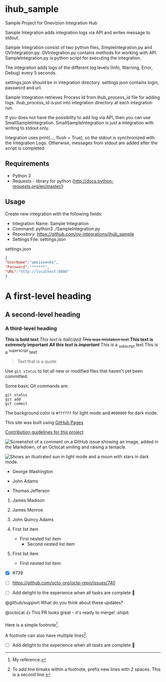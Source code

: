 # ihub_sample
Sample Project for Onevizion Integration Hub

Sample Integration adds integration logs via API and writes message to stdout.

Sample Integration consist of two python files, SimpleIntegration.py and OVIntegration.py.
OVIntegration.py contains methods for working with API. SampleIntegration.py is python script for executing the integration. 

The integration adds logs of the different log levels (Info, Warning, Error, Debug) every 5 seconds. 

settings.json should be in integration directory. settings.json contains login, password and url. 

Sample Integration retrieves Process Id from ihub_process_id file for adding logs. ihub_process_id is put into integration directory at each integration run.

If you does not have the possibility to add log via API, then you can use SmallSampleIntegration. SmallSampleIntegration is just a integration with writing to stdout only.

Integration uses print(..., flush = True), so the stdout is synchronized with the Integration Logs. Otherwise, messages from stdout are added after the script is completed.

## Requirements
- Python 3
- Requests - library for python (http://docs.python-requests.org/en/master/)

## Usage
Create new integration with the following fields: 
- Integration Name: Sample Integration
- Command: python3 ./SampleIntegration.py
- Repository: https://github.com/ov-integrations/ihub_sample
- Settings File: settings.json




settings.json

```json
{
"UserName":"amoiseenko",
"Password":"******",
"URL":"http://localhost:8080"
}
```

# A first-level heading
## A second-level heading
### A third-level heading

**This is bold text**
_This text is italicized_
~~This was mistaken text~~
**This text is _extremely_ important**
***All this text is important***
This is a <sub>subscript</sub> text
This is a <sup>superscript</sup> text

> Text that is a quote

Use `git status` to list all new or modified files that haven't yet been committed.

Some basic Git commands are:
```
git status
git add
git commit
```

The background color is `#ffffff` for light mode and `#000000` for dark mode.

This site was built using [GitHub Pages](https://pages.github.com/)

[Contribution guidelines for this project](docs/CONTRIBUTING.md)

![Screenshot of a comment on a GitHub issue showing an image, added in the Markdown, of an Octocat smiling and raising a tentacle.](https://myoctocat.com/assets/images/base-octocat.svg)


<picture>
  <source media="(prefers-color-scheme: dark)" srcset="https://user-images.githubusercontent.com/25423296/163456776-7f95b81a-f1ed-45f7-b7ab-8fa810d529fa.png">
  <source media="(prefers-color-scheme: light)" srcset="https://user-images.githubusercontent.com/25423296/163456779-a8556205-d0a5-45e2-ac17-42d089e3c3f8.png">
  <img alt="Shows an illustrated sun in light mode and a moon with stars in dark mode." src="https://user-images.githubusercontent.com/25423296/163456779-a8556205-d0a5-45e2-ac17-42d089e3c3f8.png">
</picture>


- George Washington
* John Adams
+ Thomas Jefferson


1. James Madison
2. James Monroe
3. John Quincy Adams

1. First list item
   - First nested list item
     - Second nested list item
	 
100. First list item
     - First nested list item
	 
	 
	 
- [x] #739
- [ ] https://github.com/octo-org/octo-repo/issues/740
- [ ] Add delight to the experience when all tasks are complete :tada:


@github/support What do you think about these updates?

@octocat :+1: This PR looks great - it's ready to merge! :shipit:


Here is a simple footnote[^1].

A footnote can also have multiple lines[^2].

[^1]: My reference.
[^2]: To add line breaks within a footnote, prefix new lines with 2 spaces.
  This is a second line.
  
  
<!-- This content will not appear in the rendered Markdown -->
- [ ] Add delight to the experience when all tasks are complete :tada:
